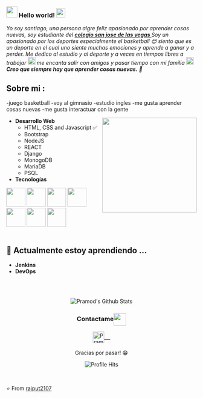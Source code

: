### <img src="https://github.com/rajput2107/rajput2107/blob/master/Assets/Hi.gif" width="29px"> Hello world!&nbsp;<img src="https://github.com/rajput2107/rajput2107/blob/master/Assets/Earth.gif" width="24px">
<em>Yo soy santiago, una persona algre feliz apasionado por aprender cosas nuevas, soy estudiante del <a href="https://unal.edu.co/"><b>colegio san jose de las vegas </b></a> Soy un apasionado por los deportes especialmente el basketball 😍 siento que es un deporte en el cual uno siente muchas emociones y aprende a ganar y a perder. Me dedico al estudio y al deporte y a veces en tiempos libres a trabajar  <img src="https://github.com/rajput2107/rajput2107/blob/master/Assets/PC.gif" height="20px"/> me encanta salir con amigos y pasar tiempo con mi familia <img src="https://user-images.githubusercontent.com/41782385/59523230-55488280-8f03-11e9-9abe-e8e0f3d9a245.gif" height="20px"/>  **Creo que siempre hay que aprender cosas nuevas.** 🧠</em>
 <br/>
## Sobre mi :
-juego basketball
-voy al gimnasio
-estudio ingles
-me gusta aprender cosas nuevas
-me gusta interactuar con la gente 

<img align="right" src="https://media2.giphy.com/media/qgQUggAC3Pfv687qPC/giphy.gif" height="250">

- **Desarrollo Web**
	- HTML, CSS and Javascript :white_check_mark:
	- Bootstrap
	- NodeJS
	- REACT
	- Django
	- MonogoDB
  - MariaDB
  - PSQL
- **Tecnologías**


<code><a href="https://www.python.org/" target="_blank"><img height="50" src="https://www.vectorlogo.zone/logos/python/python-ar21.svg"></a></code>
<code><a href="https://www.linux.org/" target="_blank"><img height="50" src="https://www.vectorlogo.zone/logos/linux/linux-ar21.svg"></a></code>
<code><a href="https://aws.amazon.com/" target="_blank"><img height="50" src="https://www.vectorlogo.zone/logos/amazon_aws/amazon_aws-ar21.svg"></a></code>
<code><a href="https://azure.microsoft.com/" target="_blank"><img height="50" src="https://www.vectorlogo.zone/logos/microsoft_azure/microsoft_azure-ar21.svg"></a></code>
<code><a href="https://www.docker.com/" target="_blank"><img height="50" src="https://www.vectorlogo.zone/logos/docker/docker-official.svg"></a></code>
<code><a href="https://wordpress.org/" target="_blank"><img height="50" src="https://www.vectorlogo.zone/logos/wordpress/wordpress-ar21.svg"></a></code>
<code><a href="https://www.djangoproject.com/" target="_blank"><img height="50" src="https://www.vectorlogo.zone/logos/djangoproject/djangoproject-ar21.svg"></a></code>
<br/><br/>

## 🌱 Actualmente estoy aprendiendo ...
- **Jenkins**
- **DevOps**
<br/>
  <br/>



<p align="center">
<img align="center" src="https://github-readme-stats.vercel.app/api?username=cesarpalacios&&show_icons=true&theme=radical" alt="Pramod's Github Stats">
</p>  

<div align="center">
  <h3 align="center">Contactame<img align="center" src="https://github.com/rajput2107/rajput2107/blob/master/Assets/Handshake.gif" height="33px" /></h3> 
</div>
<p align="center">
 <a href="https://www.linkedin.com/in/ceapalaciosal/" target="blank">
  <img align="center" alt="Pramod's LinkedIn" width="30px" src="https://www.vectorlogo.zone/logos/linkedin/linkedin-icon.svg" /> &nbsp; &nbsp;
 </a>
  <br/>
  <br/>
  Gracias por pasar! 😁<br/>
</p>
<p align="center"><img alt="Profile Hits" src="https://hits.seeyoufarm.com/api/count/incr/badge.svg?url=https%3A%2F%2Fgithub.com%2Fcesarpalacios%2F" /></p>
<br/>

⭐️ From [rajput2107](https://github.com/rajput2107)
